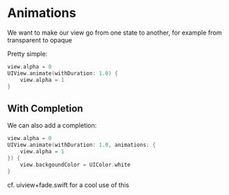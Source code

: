 # Animations
We want to make our view go from one state to another, for example from transparent to opaque

Pretty simple:

``` Swift
view.alpha = 0
UIView.animate(withDuration: 1.0) {
    view.alpha = 1
}
```

## With Completion
We can also add a completion: 

``` Swift
view.alpha = 0
UIView.animate(withDuration: 1.0, animations: {
    view.alpha = 1
}) {
    view.backgoundColor = UIColor.white
}
```

cf. uiview+fade.swift for a cool use of this

